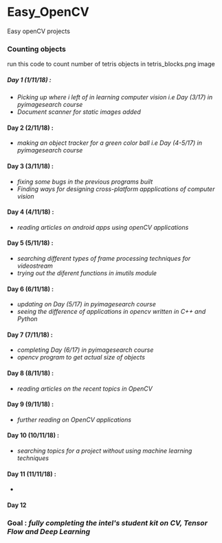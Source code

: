 # Easy_OpenCV
Easy openCV projects


### Counting objects
run this code to count number of tetris objects in tetris_blocks.png image
    
##### Day 1 (1/11/18) :
* *Picking up where i left of in learning computer vision i.e Day (3/17) in pyimagesearch course*
* *Document scanner for static images added*

#### Day 2 (2/11/18) :
*   *making an object tracker for a green color ball i.e Day (4-5/17) in pyimagesearch course*

#### Day 3 (3/11/18) :
*   *fixing some bugs in the previous programs built*
*   *Finding ways for designing cross-platform appplications of computer vision*

#### Day 4 (4/11/18) :
*   *reading articles on android apps using openCV applications*

#### Day 5 (5/11/18) :
*   *searching different types of frame processing techniques for videostream*
*   *trying out the diferent functions in imutils module*

#### Day 6 (6/11/18) :
*   *updating on Day (5/17) in pyimagesearch course*
*   *seeing the difference of applications in opencv written in C++ and Python*

#### Day 7 (7/11/18) :
*   *completing Day (6/17) in pyimagesearch course*
*   *opencv program to get actual size of objects*

#### Day 8 (8/11/18) :
*   *reading articles on the recent topics in OpenCV*

#### Day 9 (9/11/18) :
*   *further reading on OpenCV applications*

#### Day 10 (10/11/18) :
*   *searching topics for a project without using machine learning techniques*

#### Day 11 (11/11/18) :
*

#### Day 12 

### Goal : *fully completing the intel's student kit on CV, Tensor Flow and Deep Learning*
